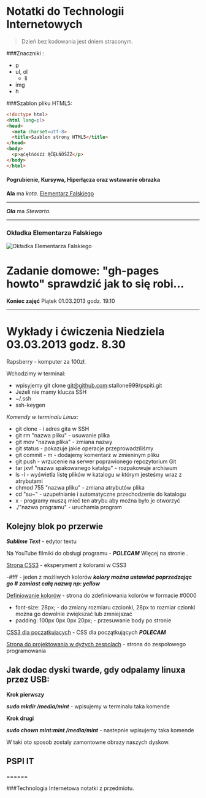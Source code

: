 # Notatki do Technologii Internetowych 

> Dzień bez kodowania jest dniem straconym.



###Znaczniki :
 
* p
* ul, ol
  * li
* img
* h

###Szablon pliku HTML5: 

```html
<!doctype html>
<html lang=pl>
<head>
  <meta charset=utf-8>
  <title>Szablon strony HTML5</title>
</head>
<body>
  <p>ąćęłńóśźż ĄĆĘŁŃÓŚŹŻ</p>
</body>
</html>
```
#### Pogrubienie, Kursywa, Hiperłącza oraz wstawanie obrazka

**Ala** ma *kota*.
[Elementarz Falskiego](http://www.spodlady.com/prod_506_Elementarz_Falskiego_-_Ala_ma_kota_Wyd._XXVII.html)  

- - -

***Ola*** ma *Stewarta*.

***

### Okładka Elementarza Falskiego

![Okładka Elementarza Falskiego](http://www.spodlady.com/zasoby/images/big/elementarz-falski201.jpg)

# Zadanie domowe: "gh-pages howto" sprawdzić jak to się robi...

**Koniec zajęć** Piątek 01.03.2013 godz. 19.10
***
# Wykłady i ćwiczenia Niedziela 03.03.2013 godz. 8.30

Rapsberry - komputer za 100zł.

Wchodzimy w terminal:

* wpisyjemy git clone git@github.com:stallone999/pspiti.git
* Jeżeli nie mamy klucza SSH
 * ~/.ssh
 * ssh-keygen

*Komendy w terminalu Linux:*

* git clone - i adres gita w SSH
* git rm "nazwa pliku" - usuwanie plika
* git mov "nazwa plika" - zmiana nazwy
* git status - pokazuje jakie operacje przeprowadziliśmy
* git commit  - m - dodajemy komentarz w zmieninym pliku
* git push - wrzucenie na serwer poprawionego repozytorium Git
* tar jxvf "nazwa spakowanego katalgu" - rozpakowuje archiwum 
* ls -l - wyświetla listę plików w katalogu w którym jesteśmy wraz z atrybutami
* chmod 755 "nazwa pliku" - zmiana atrybutów plika
* cd "su~" - uzupełnianie i automatyczne przechodzenie do katalogu
* x - programy muszą mieć ten atrybu aby można było je otworzyć
* ./"nazwa programu" - uruchamia program


## Kolejny blok po przerwie

***Sublime Text*** - edytor textu

Na YouTube filmiki do obsługi programu - ***POLECAM*** 
Więcej na stronie [](www.tao.inf.ug.edu.pl).


[Strona CSS3](www.dabblet.com) - eksperyment z kolorami w CSS3

-#fff - jeden z możliwych kolorów ***kolory można ustawiać poprzedzając go # zamiast całą nazwą np: yellow***

[Definiowanie kolorów](www.kuler.com) - strona do zdefiniowania kolorów w formacie #0000
 
* font-size: 28px; -  do zmiany rozmiaru czcionki, 28px to rozmiar czionki można go dowolnie zwiększać lub zmniejszać
* padding: 100px 0px 0px 20px; - przesuwanie body po stronie

[CSS3 dla poczatkujacych](http://learn.shayhowe.com/html-css/terminology-syntax-intro/) - CSS dla początkujących ***POLECAM***

[Strona do projektowania w dyżych zespolach](www.trello.com) - strona do zespołowego programowania

## Jak dodac dyski twarde, gdy odpalamy linuxa przez USB:

**Krok pierwszy**

***sudo mkdir /media/mint*** - wpisujemy w terminalu taka komende

**Krok drugi**

***sudo chown mint:mint /media/mint*** - nastepnie wpisujemy taka komende

W taki oto sposob zostaly zamontowne obrazy naszych dyskow.


## PSPI IT
======

###Technologia Internetowa notatki z przedmiotu.
